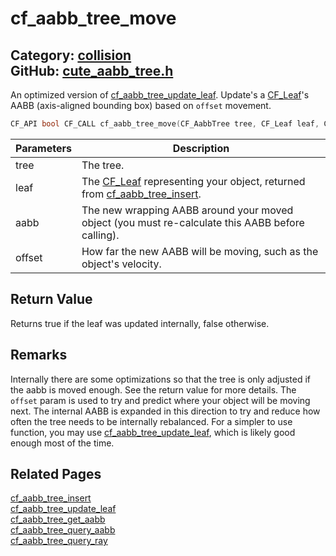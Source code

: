 [](../header.md ':include')

# cf_aabb_tree_move

Category: [collision](/api_reference?id=collision)  
GitHub: [cute_aabb_tree.h](https://github.com/RandyGaul/cute_framework/blob/master/include/cute_aabb_tree.h)  
---

An optimized version of [cf_aabb_tree_update_leaf](/collision/cf_aabb_tree_update_leaf.md). Update's a [CF_Leaf](/collision/cf_leaf.md)'s AABB (axis-aligned bounding box) based on `offset` movement.

```cpp
CF_API bool CF_CALL cf_aabb_tree_move(CF_AabbTree tree, CF_Leaf leaf, CF_Aabb aabb, CF_V2 offset);
```

Parameters | Description
--- | ---
tree | The tree.
leaf | The [CF_Leaf](/collision/cf_leaf.md) representing your object, returned from [cf_aabb_tree_insert](/collision/cf_aabb_tree_insert.md).
aabb | The new wrapping AABB around your moved object (you must re-calculate this AABB before calling).
offset | How far the new AABB will be moving, such as the object's velocity.

## Return Value

Returns true if the leaf was updated internally, false otherwise.

## Remarks

Internally there are some optimizations so that the tree is only adjusted if the aabb is moved enough. See the return value for more details.
The `offset` param is used to try and predict where your object will be moving next. The internal AABB is expanded in this direction to
try and reduce how often the tree needs to be internally rebalanced. For a simpler to use function, you may use [cf_aabb_tree_update_leaf](/collision/cf_aabb_tree_update_leaf.md), which
is likely good enough most of the time.

## Related Pages

[cf_aabb_tree_insert](/collision/cf_aabb_tree_insert.md)  
[cf_aabb_tree_update_leaf](/collision/cf_aabb_tree_update_leaf.md)  
[cf_aabb_tree_get_aabb](/collision/cf_aabb_tree_get_aabb.md)  
[cf_aabb_tree_query_aabb](/collision/cf_aabb_tree_query_aabb.md)  
[cf_aabb_tree_query_ray](/collision/cf_aabb_tree_query_ray.md)  
